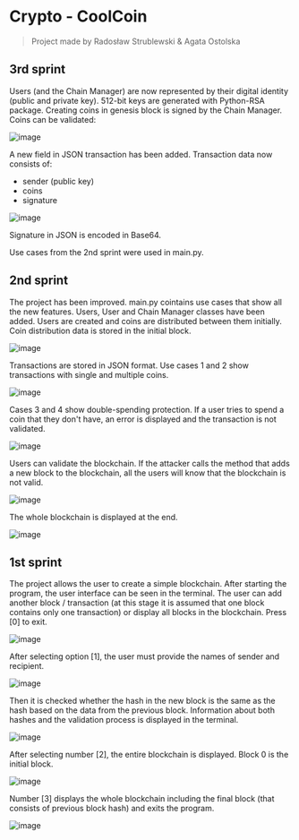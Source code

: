 # Crypto - CoolCoin
> Project made by Radosław Strublewski & Agata Ostolska
## 3rd sprint
Users (and the Chain Manager) are now represented by their digital identity (public and private key). 512-bit keys are generated with Python-RSA package. Creating coins in genesis block is signed by the Chain Manager. Coins can be validated:

![image](https://user-images.githubusercontent.com/61022689/146995197-f3cd508b-9e5e-4eb5-9bc7-1a9c2e616c9c.png)

A new field in JSON transaction has been added. Transaction data now consists of:
- sender (public key)
- coins
- signature

![image](https://user-images.githubusercontent.com/61022689/146995792-a229ebf0-2b82-408d-9fcd-c27238263226.png)

Signature in JSON is encoded in Base64.

Use cases from the 2nd sprint were used in main.py.

## 2nd sprint
The project has been improved. main.py cointains use cases that show all the new features. Users, User and Chain Manager classes have been added. Users are created and coins are distributed between them initially. Coin distribution data is stored in the initial block.

![image](https://user-images.githubusercontent.com/61022689/143148094-c73e100f-c3e3-4f5e-aa46-75f76821fff1.png)

Transactions are stored in JSON format. Use cases 1 and 2 show transactions with single and multiple coins. 

![image](https://user-images.githubusercontent.com/61022689/143148148-6bc83dee-c26a-400d-8c96-ddc90204fea3.png)

Cases 3 and 4 show double-spending protection. If a user tries to spend a coin that they don't have, an error is displayed and the transaction is not validated.

![image](https://user-images.githubusercontent.com/61022689/143148191-4224a85f-f4dd-4f26-837b-18f0f2d87868.png)

Users can validate the blockchain. If the attacker calls the method that adds a new block to the blockchain, all the users will know that the blockchain is not valid.

![image](https://user-images.githubusercontent.com/61022689/143148326-915e2eb4-721f-4014-908e-92e9d8863643.png)

The whole blockchain is displayed at the end.

![image](https://user-images.githubusercontent.com/61022689/143148484-eb91e100-a933-430b-9afd-88e48e98e2f2.png)

## 1st sprint
The project allows the user to create a simple blockchain. After starting the program, the user interface can be seen in the terminal. The user can add another block / transaction (at this stage it is assumed that one block contains only one transaction) or display all blocks in the blockchain. Press [0] to exit.

![image](https://user-images.githubusercontent.com/61022689/138954168-df3d4ae8-9d22-42e4-899d-620adecc4e41.png)

After selecting option [1], the user must provide the names of sender and recipient.

![image](https://user-images.githubusercontent.com/61022689/138940756-670e10ef-ec91-41bb-80de-f92f55c412ff.png)

Then it is checked whether the hash in the new block is the same as the hash based on the data from the previous block. Information about both hashes and the validation process is displayed in the terminal.

![image](https://user-images.githubusercontent.com/61022689/138954300-b07dc5c2-ec12-4706-9957-98fa8f9a6866.png)

After selecting number [2], the entire blockchain is displayed. Block 0 is the initial block.

![image](https://user-images.githubusercontent.com/61022689/138954384-fbf9c4e4-f373-43ba-9418-12a137fe6672.png)

Number [3] displays the whole blockchain including the final block (that consists of previous block hash) and exits the program.

![image](https://user-images.githubusercontent.com/61022689/138954563-621de90d-f72f-4bab-8623-b3ab1fb95375.png)

